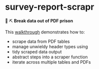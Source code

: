 # survey-report-scrapr
📄 ⛏ **Break data out of PDF prison**

This [walkthrough](survey-report-scrapr.md) demonstrates how to: 
* scrape data from PDF tables
* manage unwieldy header types using 
* tidy scraped data output
* abstract steps into a scraper function
* iterate across multiple tables and PDFs
